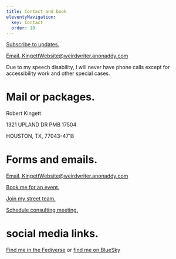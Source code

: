 ```yaml
---
title: Contact and book
eleventyNavigation:
  key: Contact
  order: 10
---
```


[Subscribe to updates.](/subscribe)

[Email, KingettWebsite@weirdwriter.anonaddy.com](mailto:KingettWebsite@weirdwriter.anonaddy.com?subject=Contact%20request%20from%20website)

Due to my speech disability, I will never have phone calls except for accessibility work and other special cases.

# Mail or packages.

Robert Kingett

1321 UPLAND DR PMB 17504

HOUSTON, TX, 77043-4718

# Forms and emails.

[Email, KingettWebsite@weirdwriter.anonaddy.com](mailto:KingettWebsite@weirdwriter.anonaddy.com?subject=Contact%20request%20from%20website)

[Book me for an event.](/events)

[Join my street team.](/team)

[Schedule consulting meeting.](https://calendly.com/weirdwriter/60min)

# social media links.

[Find me in the Fediverse](https://tweesecake.social/@weirdwriter) or [find me on BlueSky](https://bsky.app/profile/WeirdWriter.caneandable.social.ap.brid.gy)